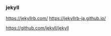 ### jekyll

https://jekyllrb.com/
https://jekyllrb-ja.github.io/

https://github.com/jekyll/jekyll




